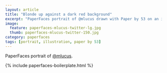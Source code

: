 ```yaml
---
layout: article
title: "Blonde up against a dark red background"
excerpt: "PaperFaces portrait of @mlucus drawn with Paper by 53 on an iPad."
image: 
  feature: paperfaces-mlucus-twitter-lg.jpg
  thumb: paperfaces-mlucus-twitter-150.jpg
category: paperfaces
tags: [portrait, illustration, paper by 53]
---
```


PaperFaces portrait of [@mlucus](http://twitter.com/mlucus).

{% include paperfaces-boilerplate.html %}